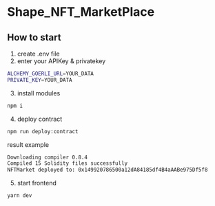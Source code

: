 # Shape_NFT_MarketPlace

## How to start

1. create .env file
2. enter your APIKey & privatekey

```zsh
ALCHEMY_GOERLI_URL=YOUR_DATA
PRIVATE_KEY=YOUR_DATA
```

3. install modules

```zsh
npm i
```

4. deploy contract

```zsh
npm run deploy:contract
```

result example

```zsh
Downloading compiler 0.8.4
Compiled 15 Solidity files successfully
NFTMarket deployed to: 0x149920786500a12dA84185df4B4aAABe975Df5f8
```

5. start frontend

```zsh
yarn dev
```
